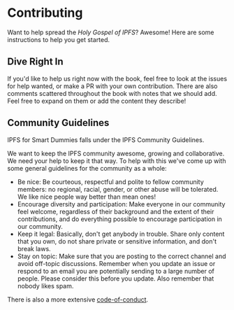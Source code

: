 # Contributing

Want to help spread the _Holy Gospel of IPFS_? Awesome! Here are some instructions to help you get started.

## Dive Right In

If you'd like to help us right now with the book, feel free to look at the issues for help wanted, or make a PR with your own contribution. There are also comments scattered throughout the book with notes that we should add. Feel free to expand on them or add the content they describe!

## Community Guidelines

IPFS for Smart Dummies falls under the IPFS Community Guidelines.

We want to keep the IPFS community awesome, growing and collaborative. We need your help to keep it that way. To help with this we've come up with some general guidelines for the community as a whole:

- Be nice: Be courteous, respectful and polite to fellow community members: no regional, racial, gender, or other abuse will be tolerated. We like nice people way better than mean ones!
- Encourage diversity and participation: Make everyone in our community feel welcome, regardless of their background and the extent of their contributions, and do everything possible to encourage participation in our community.
- Keep it legal: Basically, don't get anybody in trouble. Share only content that you own, do not share private or sensitive information, and don't break laws.
- Stay on topic: Make sure that you are posting to the correct channel and avoid off-topic discussions. Remember when you update an issue or respond to an email you are potentially sending to a large number of people. Please consider this before you update. Also remember that nobody likes spam.

There is also a more extensive [code-of-conduct](https://github.com/ipfs/community/blob/master/code-of-conduct.md).
